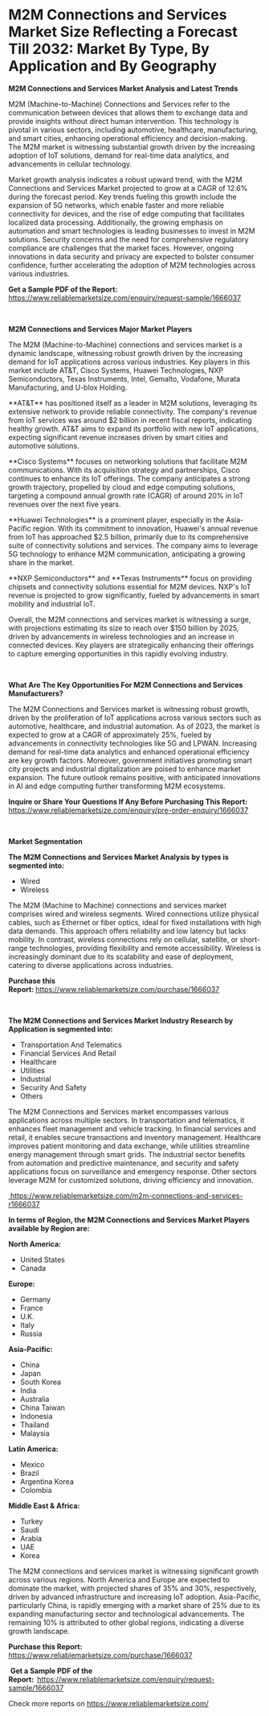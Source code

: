 <p><h1>M2M Connections and Services Market Size Reflecting a Forecast Till 2032: Market By Type, By Application and By Geography</h1></p><p><strong>M2M Connections and Services Market Analysis and Latest Trends</strong></p>
<p><p>M2M (Machine-to-Machine) Connections and Services refer to the communication between devices that allows them to exchange data and provide insights without direct human intervention. This technology is pivotal in various sectors, including automotive, healthcare, manufacturing, and smart cities, enhancing operational efficiency and decision-making. The M2M market is witnessing substantial growth driven by the increasing adoption of IoT solutions, demand for real-time data analytics, and advancements in cellular technology.</p><p>Market growth analysis indicates a robust upward trend, with the M2M Connections and Services Market projected to grow at a CAGR of 12.6% during the forecast period. Key trends fueling this growth include the expansion of 5G networks, which enable faster and more reliable connectivity for devices, and the rise of edge computing that facilitates localized data processing. Additionally, the growing emphasis on automation and smart technologies is leading businesses to invest in M2M solutions. Security concerns and the need for comprehensive regulatory compliance are challenges that the market faces. However, ongoing innovations in data security and privacy are expected to bolster consumer confidence, further accelerating the adoption of M2M technologies across various industries.</p></p>
<p><strong>Get a Sample PDF of the Report:&nbsp;</strong> <a href="https://www.reliablemarketsize.com/enquiry/request-sample/1666037?utm_campaign=3223&utm_medium=2&utm_source=Github&utm_content=ia&utm_term=08042025&utm_id=m2m-connections-and-services">https://www.reliablemarketsize.com/enquiry/request-sample/1666037</a></p>
<p>&nbsp;</p>
<p><strong>M2M Connections and Services Major Market Players</strong></p>
<p><p>The M2M (Machine-to-Machine) connections and services market is a dynamic landscape, witnessing robust growth driven by the increasing demand for IoT applications across various industries. Key players in this market include AT&T, Cisco Systems, Huawei Technologies, NXP Semiconductors, Texas Instruments, Intel, Gemalto, Vodafone, Murata Manufacturing, and U-blox Holding.</p><p>**AT&T** has positioned itself as a leader in M2M solutions, leveraging its extensive network to provide reliable connectivity. The company's revenue from IoT services was around $2 billion in recent fiscal reports, indicating healthy growth. AT&T aims to expand its portfolio with new IoT applications, expecting significant revenue increases driven by smart cities and automotive solutions.</p><p>**Cisco Systems** focuses on networking solutions that facilitate M2M communications. With its acquisition strategy and partnerships, Cisco continues to enhance its IoT offerings. The company anticipates a strong growth trajectory, propelled by cloud and edge computing solutions, targeting a compound annual growth rate (CAGR) of around 20% in IoT revenues over the next five years.</p><p>**Huawei Technologies** is a prominent player, especially in the Asia-Pacific region. With its commitment to innovation, Huawei's annual revenue from IoT has approached $2.5 billion, primarily due to its comprehensive suite of connectivity solutions and services. The company aims to leverage 5G technology to enhance M2M communication, anticipating a growing share in the market.</p><p>**NXP Semiconductors** and **Texas Instruments** focus on providing chipsets and connectivity solutions essential for M2M devices. NXP's IoT revenue is projected to grow significantly, fueled by advancements in smart mobility and industrial IoT.</p><p>Overall, the M2M connections and services market is witnessing a surge, with projections estimating its size to reach over $150 billion by 2025, driven by advancements in wireless technologies and an increase in connected devices. Key players are strategically enhancing their offerings to capture emerging opportunities in this rapidly evolving industry.</p></p>
<p>&nbsp;</p>
<p><strong>What Are The Key Opportunities For M2M Connections and Services Manufacturers?</strong></p>
<p><p>The M2M Connections and Services market is witnessing robust growth, driven by the proliferation of IoT applications across various sectors such as automotive, healthcare, and industrial automation. As of 2023, the market is expected to grow at a CAGR of approximately 25%, fueled by advancements in connectivity technologies like 5G and LPWAN. Increasing demand for real-time data analytics and enhanced operational efficiency are key growth factors. Moreover, government initiatives promoting smart city projects and industrial digitalization are poised to enhance market expansion. The future outlook remains positive, with anticipated innovations in AI and edge computing further transforming M2M ecosystems.</p></p>
<p><strong>Inquire or Share Your Questions If Any Before Purchasing This Report:</strong> <a href="https://www.reliablemarketsize.com/enquiry/pre-order-enquiry/1666037?utm_campaign=3223&utm_medium=2&utm_source=Github&utm_content=ia&utm_term=08042025&utm_id=m2m-connections-and-services">https://www.reliablemarketsize.com/enquiry/pre-order-enquiry/1666037</a></p>
<p>&nbsp;</p>
<p><strong>Market Segmentation</strong></p>
<p><strong>The M2M Connections and Services Market Analysis by types is segmented into:</strong></p>
<p><ul><li>Wired</li><li>Wireless</li></ul></p>
<p><p>The M2M (Machine to Machine) connections and services market comprises wired and wireless segments. Wired connections utilize physical cables, such as Ethernet or fiber optics, ideal for fixed installations with high data demands. This approach offers reliability and low latency but lacks mobility. In contrast, wireless connections rely on cellular, satellite, or short-range technologies, providing flexibility and remote accessibility. Wireless is increasingly dominant due to its scalability and ease of deployment, catering to diverse applications across industries.</p></p>
<p><strong>Purchase this Report:&nbsp;</strong><a href="https://www.reliablemarketsize.com/purchase/1666037?utm_campaign=3223&utm_medium=2&utm_source=Github&utm_content=ia&utm_term=08042025&utm_id=m2m-connections-and-services">https://www.reliablemarketsize.com/purchase/1666037</a></p>
<p>&nbsp;</p>
<p><strong>The M2M Connections and Services Market Industry Research by Application is segmented into:</strong></p>
<p><ul><li>Transportation And Telematics</li><li>Financial Services And Retail</li><li>Healthcare</li><li>Utilities</li><li>Industrial</li><li>Security And Safety</li><li>Others</li></ul></p>
<p><p>The M2M Connections and Services market encompasses various applications across multiple sectors. In transportation and telematics, it enhances fleet management and vehicle tracking. In financial services and retail, it enables secure transactions and inventory management. Healthcare improves patient monitoring and data exchange, while utilities streamline energy management through smart grids. The industrial sector benefits from automation and predictive maintenance, and security and safety applications focus on surveillance and emergency response. Other sectors leverage M2M for customized solutions, driving efficiency and innovation.</p></p>
<p><a href="https://www.reliablemarketsize.com/m2m-connections-and-services-r1666037?utm_campaign=3223&utm_medium=2&utm_source=Github&utm_content=ia&utm_term=08042025&utm_id=m2m-connections-and-services">&nbsp;https://www.reliablemarketsize.com/m2m-connections-and-services-r1666037</a></p>
<p><strong>In terms of Region, the M2M Connections and Services Market Players available by Region are:</strong></p>
<p>
    <p> <strong> North America: </strong>
        <ul>
            <li>United States</li>
            <li>Canada</li>
        </ul>
        </p> 
    <p> <strong> Europe: </strong>
        <ul>
            <li>Germany</li>
            <li>France</li>
            <li>U.K.</li>
            <li>Italy</li>
            <li>Russia</li>
        </ul>
        </p> 
    <p> <strong> Asia-Pacific: </strong>
        <ul>
            <li>China</li>
            <li>Japan</li>
            <li>South Korea</li>
            <li>India</li>
            <li>Australia</li>
            <li>China Taiwan</li>
            <li>Indonesia</li>
            <li>Thailand</li>
            <li>Malaysia</li>
        </ul>
        </p> 
    <p> <strong> Latin America: </strong>
        <ul>
            <li>Mexico</li>
            <li>Brazil</li>
            <li>Argentina Korea</li>
            <li>Colombia</li>
        </ul>
        </p> 
    <p> <strong> Middle East & Africa: </strong>
        <ul>
            <li>Turkey</li>
            <li>Saudi</li>
            <li>Arabia</li>
            <li>UAE</li>
            <li>Korea</li>
        </ul>
    </p>
    </p>
<p><p>The M2M connections and services market is witnessing significant growth across various regions. North America and Europe are expected to dominate the market, with projected shares of 35% and 30%, respectively, driven by advanced infrastructure and increasing IoT adoption. Asia-Pacific, particularly China, is rapidly emerging with a market share of 25% due to its expanding manufacturing sector and technological advancements. The remaining 10% is attributed to other global regions, indicating a diverse growth landscape.</p></p>
<p><strong>Purchase this Report: </strong><a href="https://www.reliablemarketsize.com/purchase/1666037?utm_campaign=3223&utm_medium=2&utm_source=Github&utm_content=ia&utm_term=08042025&utm_id=m2m-connections-and-services">https://www.reliablemarketsize.com/purchase/1666037</a></p>
<p>&nbsp;<strong>Get a Sample PDF of the Report:&nbsp;&nbsp;</strong><a href="https://www.reliablemarketsize.com/enquiry/request-sample/1666037?utm_campaign=3223&utm_medium=2&utm_source=Github&utm_content=ia&utm_term=08042025&utm_id=m2m-connections-and-services">https://www.reliablemarketsize.com/enquiry/request-sample/1666037</a></p>
<p><strong></strong></p>
<p>Check more reports on <a href="https://www.reliablemarketsize.com/?utm_campaign=3223&utm_medium=2&utm_source=Github&utm_content=ia&utm_term=08042025&utm_id=m2m-connections-and-services">https://www.reliablemarketsize.com/</a></p>